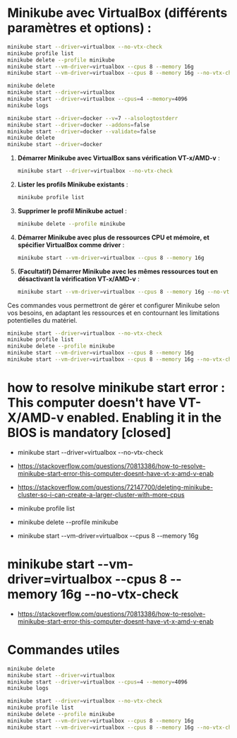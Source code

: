 # Minikube avec VirtualBox (différents paramètres et options) :

```bash
minikube start --driver=virtualbox --no-vtx-check
minikube profile list
minikube delete --profile minikube
minikube start --vm-driver=virtualbox --cpus 8 --memory 16g
minikube start --vm-driver=virtualbox --cpus 8 --memory 16g --no-vtx-check
```
```bash
minikube delete
minikube start --driver=virtualbox
minikube start --driver=virtualbox --cpus=4 --memory=4096
minikube logs
```
```bash
minikube start --driver=docker --v=7 --alsologtostderr
minikube start --driver=docker --addons=false
minikube start --driver=docker --validate=false
minikube delete
minikube start --driver=docker
```


1. **Démarrer Minikube avec VirtualBox sans vérification VT-x/AMD-v** :
   ```bash
   minikube start --driver=virtualbox --no-vtx-check
   ```

2. **Lister les profils Minikube existants** :
   ```bash
   minikube profile list
   ```

3. **Supprimer le profil Minikube actuel** :
   ```bash
   minikube delete --profile minikube
   ```

4. **Démarrer Minikube avec plus de ressources CPU et mémoire, et spécifier VirtualBox comme driver** :
   ```bash
   minikube start --vm-driver=virtualbox --cpus 8 --memory 16g
   ```

5. **(Facultatif) Démarrer Minikube avec les mêmes ressources tout en désactivant la vérification VT-x/AMD-v** :
   ```bash
   minikube start --vm-driver=virtualbox --cpus 8 --memory 16g --no-vtx-check
   ```

Ces commandes vous permettront de gérer et configurer Minikube selon vos besoins, en adaptant les ressources et en contournant les limitations potentielles du matériel.

```bash
minikube start --driver=virtualbox --no-vtx-check
minikube profile list
minikube delete --profile minikube
minikube start --vm-driver=virtualbox --cpus 8 --memory 16g
minikube start --vm-driver=virtualbox --cpus 8 --memory 16g --no-vtx-check
```



# how to resolve minikube start error : This computer doesn't have VT-X/AMD-v enabled. Enabling it in the BIOS is mandatory [closed]

- minikube start --driver=virtualbox --no-vtx-check
- https://stackoverflow.com/questions/70813386/how-to-resolve-minikube-start-error-this-computer-doesnt-have-vt-x-amd-v-enab
- https://stackoverflow.com/questions/72147700/deleting-minikube-cluster-so-i-can-create-a-larger-cluster-with-more-cpus


- minikube profile list
- minikube delete --profile minikube
- minikube start --vm-driver=virtualbox --cpus 8 --memory 16g
# minikube start --vm-driver=virtualbox --cpus 8 --memory 16g  --no-vtx-check
- https://stackoverflow.com/questions/70813386/how-to-resolve-minikube-start-error-this-computer-doesnt-have-vt-x-amd-v-enab


# Commandes utiles

```bash
minikube delete
minikube start --driver=virtualbox
minikube start --driver=virtualbox --cpus=4 --memory=4096
minikube logs
```

```bash
minikube start --driver=virtualbox --no-vtx-check
minikube profile list
minikube delete --profile minikube
minikube start --vm-driver=virtualbox --cpus 8 --memory 16g
minikube start --vm-driver=virtualbox --cpus 8 --memory 16g --no-vtx-check
```
